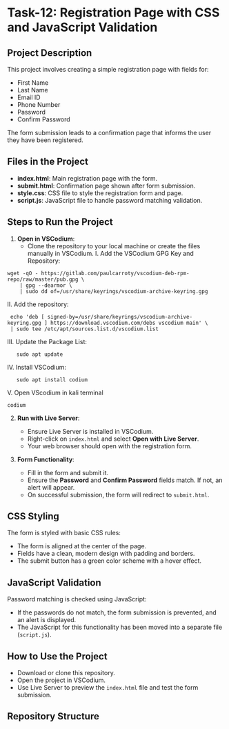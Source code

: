 # Task-12: Registration Page with CSS and JavaScript Validation

## Project Description

This project involves creating a simple registration page with fields for:
- First Name
- Last Name
- Email ID
- Phone Number
- Password
- Confirm Password

The form submission leads to a confirmation page that informs the user they have been registered.

## Files in the Project

- **index.html**: Main registration page with the form.
- **submit.html**: Confirmation page shown after form submission.
- **style.css**: CSS file to style the registration form and page.
- **script.js**: JavaScript file to handle password matching validation.

## Steps to Run the Project

1. **Open in VSCodium**:
   - Clone the repository to your local machine or create the files manually in VSCodium.
    I. Add the VSCodium GPG Key and Repository:
```
wget -qO - https://gitlab.com/paulcarroty/vscodium-deb-rpm-repo/raw/master/pub.gpg \
    | gpg --dearmor \
    | sudo dd of=/usr/share/keyrings/vscodium-archive-keyring.gpg
```
   II. Add the repository:
   ```
    echo 'deb [ signed-by=/usr/share/keyrings/vscodium-archive-keyring.gpg ] https://download.vscodium.com/debs vscodium main' \
    | sudo tee /etc/apt/sources.list.d/vscodium.list
```
  III. Update the Package List:
  ```
     sudo apt update
```
  IV. Install VSCodium:
  ```
     sudo apt install codium
```
 V. Open VScodium in kali terminal 
 ```
codium
```

2. **Run with Live Server**:
   - Ensure Live Server is installed in VSCodium.
   - Right-click on `index.html` and select **Open with Live Server**.
   - Your web browser should open with the registration form.

3. **Form Functionality**:
   - Fill in the form and submit it.
   - Ensure the **Password** and **Confirm Password** fields match. If not, an alert will appear.
   - On successful submission, the form will redirect to `submit.html`.

## CSS Styling

The form is styled with basic CSS rules:
- The form is aligned at the center of the page.
- Fields have a clean, modern design with padding and borders.
- The submit button has a green color scheme with a hover effect.

## JavaScript Validation

Password matching is checked using JavaScript:
- If the passwords do not match, the form submission is prevented, and an alert is displayed.
- The JavaScript for this functionality has been moved into a separate file (`script.js`).

## How to Use the Project

- Download or clone this repository.
- Open the project in VSCodium.
- Use Live Server to preview the `index.html` file and test the form submission.

## Repository Structure

